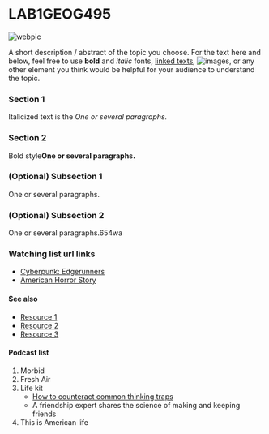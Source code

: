 # LAB1GEOG495
![webpic](https://dnm.nflximg.net/api/v6/BvVbc2Wxr2w6QuoANoSpJKEIWjQ/AAAAQfMEk8-S_e80K7aT5K2Ly7MUo6DPwAegmUA6RXeQj7N19iIghDfsEPTdJHhl4Bunl4XhdaYOAWsIfTKdvoQDdD_k1eEPEvQNDVeLnf72AJJJR4mX9keZAEsKle6r4tAmdjsmVc3bC_0XuVgbktNN.jpg?r=f84)


A short description / abstract of the topic you choose. For the text here and below, feel free to use **bold** and *italic* fonts, [linked texts](url),  ![images](url), or any other element you think would be helpful for your audience to understand the topic.


### Section 1
Italicized text is the *One or several paragraphs.*

### Section 2
Bold style**One or several paragraphs.**
### (Optional) Subsection 1
One or several paragraphs.
### (Optional) Subsection 2
One or several paragraphs.654wa

### Watching list url links
- [Cyberpunk: Edgerunners](https://www.netflix.com/tudum/articles/cyberpunk-edgerunners-trailer)
- [American Horror Story](https://www.fxnetworks.com/shows/american-horror-story)

#### See also
- [Resource 1](url)
- [Resource 2](url)
- [Resource 3](url)

#### Podcast list
1. Morbid
2. Fresh Air
3. Life kit
    - [How to counteract common thinking traps](https://podcasts.google.com/feed/aHR0cHM6Ly9mZWVkcy5ucHIub3JnLzUxMDMzOC9wb2RjYXN0LnhtbA/episode/NzYwN2RiZWItMGE1NS00M2NjLWFhYTItMDQwMjliMjQ4MmQ3?sa=X&ved=0CAUQkfYCahcKEwj457y-zdH6AhUAAAAAHQAAAAAQAQ)
    - A friendship expert shares the science of making and keeping friends
4. This is American life